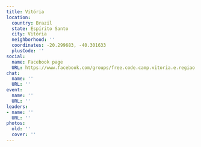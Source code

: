 ```yaml
---
title: Vitória
location:
  country: Brazil
  state: Espírito Santo
  city: Vitória
  neighborhood: ''
  coordinates: -20.299683, -40.301633
  plusCode: ''
social:
  name: Facebook page
  URL: https://www.facebook.com/groups/free.code.camp.vitoria.e.regiao.metropolitana.es
chat:
  name: ''
  URL: ''
event:
  name: ''
  URL: ''
leaders:
- name: ''
  URL: ''
photos:
  old: ''
  cover: ''
---
```

